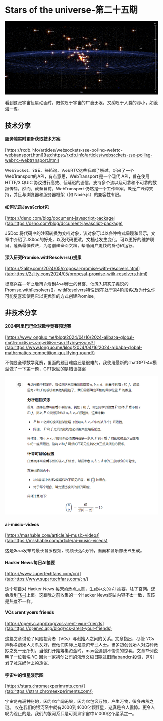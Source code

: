 # Stars of the universe-第二十五期

![image.png](../../images/Snipaste_2024-05-20_18-49-32.png)

看到这张宇宙恒星动画时，既惊叹于宇宙的广袤无垠，又感叹于人类的渺小，如沧海一粟。

## 技术分享

#### 服务端实时更新获取技术方案

[https://rxdb.info/articles/websockets-sse-polling-webrtc-webtransport.html](tab:https://rxdb.info/articles/websockets-sse-polling-webrtc-webtransport.html)

WebSocket、SSE、长轮询、WebRTC这些我都了解过，新出了一个WebTransport的API，有点意思，WebTransport 是一个现代 API，旨在使用 HTTP/3 QUIC 协议进行高效、低延迟的通信，支持多个流以及可靠和不可靠的数据传输。然而，截至目前，WebTransport 仍然是一个工作草案，缺乏广泛的支持，并且与浏览器和服务器框架（如 Node.js）的兼容性有限。

#### 如何记录JavaScript包
[https://deno.com/blog/document-javascript-package](tab:https://deno.com/blog/document-javascript-package)

JSDoc 将代码中的注释转换为文档对象，该对象可以以各种格式呈现和显示，文章中介绍了JSDoc的好处，以及代码更改，文档也发生变化，可以更好的维护项目。遵循最佳做法，为包创建全面文档，帮助用户更快的启动和运行。


#### 深入研究Promise.withResolvers()提案

[https://2ality.com/2024/05/proposal-promise-with-resolvers.html](tab:https://2ality.com/2024/05/proposal-promise-with-resolvers.html)

很高兴在一年之后再次看到Axel博士的博客。他深入研究了提议的Promise.withResolvers()。withResolvers特性(现在处于第4阶段)以及为什么你可能更喜欢使用它以更优雅的方式创建Promise。

## 非技术分享
#### 2024阿里巴巴全球数学竞赛预选赛

[https://www.longluo.me/blog/2024/04/16/2024-alibaba-global-mathematics-competition-qualifying-round/](tab:https://www.longluo.me/blog/2024/04/16/2024-alibaba-global-mathematics-competition-qualifying-round/)

不愧是全球数学竞赛，里面的题目难度还是很难的，我使用最新的chatGPT-4o模型做了一下第一题，GPT返回的是错误答案

![image.png](../../images/Snipaste_2024-05-20_18-53-23.png)


#### ai-music-videos

[https://mashable.com/article/ai-music-videos](tab:https://mashable.com/article/ai-music-videos)

这是Sora发布的最长音乐视频，视频长达4分钟，画面和音乐都由AI生成。

#### Hacker News 每日AI摘要

[https://www.supertechfans.com/cn/](tab:https://www.supertechfans.com/cn/)

这个项目对 Hacker News 每天的热点文章，生成中文的 AI 摘要，除了官网，还会发到[飞书](tab:https://lw9eez9cc6.feishu.cn/wiki/Z408wHLlRi8MdCk6QfacpW6bnB0)上面。这跟我之前收集的一个Hacker News网站内容不太一致，应该是热度不一样。


#### VCs arent yours friends

[https://openvc.app/blog/vcs-arent-your-friends](tab:https://openvc.app/blog/vcs-arent-your-friends)

这篇文章讨论了风险投资者（VCs）与创始人之间的关系。文章指出，尽管 VCs 声称与创始人关系友好，但他们实际上是投资专业人士。很多初创创始人对这种微妙之处一无所知，当他们开始筹集资金时，may会遇到不愉快的惊喜。文章举例说明了一位著名 VC 因为一家初创公司的演示文稿日期过旧而abandon投资，这引发了社交媒体上的热议。


#### 宇宙中的恒星演示图

[https://stars.chromeexperiments.com/](tab:https://stars.chromeexperiments.com/)

宇宙是充满神秘的，因为它广阔无垠，因为它包容万物，产生万物，很多未解之谜。
仅在我们的银河系中就有2000到4000亿颗恒星，这真是令人震惊。更令人叹为观止的是，我们的银河系只是可观测宇宙中≥1000亿个星系之一。
